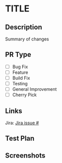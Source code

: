 # TITLE

## Description
Summary of changes

## PR Type
- [ ] Bug Fix
- [ ] Feature
- [ ] Build Fix
- [ ] Testing
- [ ] General Improvement
- [ ] Cherry Pick

## Links
Jira: [Jira issue #](fill-in.org)

## Test Plan

## Screenshots


